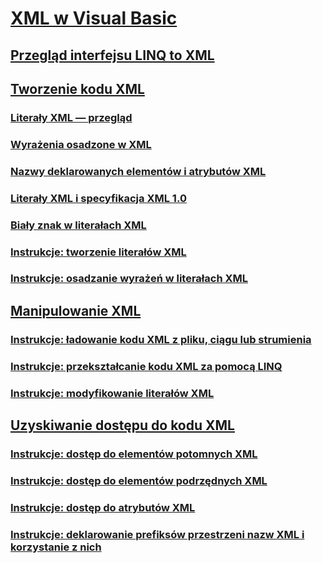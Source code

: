 # [XML w Visual Basic](index.md)
## [Przegląd interfejsu LINQ to XML](overview-of-linq-to-xml.md)
## [Tworzenie kodu XML](creating-xml.md)
### [Literały XML — przegląd](xml-literals-overview.md)
### [Wyrażenia osadzone w XML](embedded-expressions-in-xml.md)
### [Nazwy deklarowanych elementów i atrybutów XML](names-of-declared-xml-elements-and-attributes.md)
### [Literały XML i specyfikacja XML 1.0](xml-literals-and-the-xml-1-0-specification.md)
### [Biały znak w literałach XML](white-space-in-xml-literals.md)
### [Instrukcje: tworzenie literałów XML](how-to-create-xml-literals.md)
### [Instrukcje: osadzanie wyrażeń w literałach XML](how-to-embed-expressions-in-xml-literals.md)
## [Manipulowanie XML](manipulating-xml.md)
### [Instrukcje: ładowanie kodu XML z pliku, ciągu lub strumienia](how-to-load-xml-from-a-file-string-or-stream.md)
### [Instrukcje: przekształcanie kodu XML za pomocą LINQ](how-to-transform-xml-by-using-linq.md)
### [Instrukcje: modyfikowanie literałów XML](how-to-modify-xml-literals.md)
## [Uzyskiwanie dostępu do kodu XML](accessing-xml.md)
### [Instrukcje: dostęp do elementów potomnych XML](how-to-access-xml-descendant-elements.md)
### [Instrukcje: dostęp do elementów podrzędnych XML](how-to-access-xml-child-elements.md)
### [Instrukcje: dostęp do atrybutów XML](how-to-access-xml-attributes.md)
### [Instrukcje: deklarowanie prefiksów przestrzeni nazw XML i korzystanie z nich](how-to-declare-and-use-xml-namespace-prefixes.md)